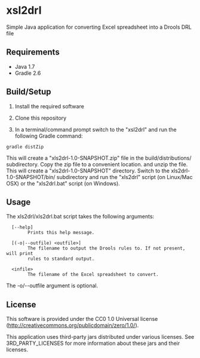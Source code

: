 # xsl2drl

Simple Java application for converting Excel spreadsheet into a Drools DRL file

## Requirements

* Java 1.7
* Gradle 2.6

## Build/Setup

1) Install the required software

2) Clone this repository

3) In a terminal/command prompt switch to the "xsl2drl" and run the following Gradle command:

```
gradle distZip
```

This will create a "xls2drl-1.0-SNAPSHOT.zip" file in the build/distributions/ subdirectory. Copy the zip file to a convenient location. and unzip the file. This will create a "xls2drl-1.0-SNAPSHOT" directory. Switch to the xls2drl-1.0-SNAPSHOT/bin/ subdirectory and run the "xls2drl" script (on Linux/Mac OSX) or the "xls2drl.bat" script (on Windows).

## Usage

The xls2drl/xls2drl.bat script takes the following arguments:

```
  [--help]
        Prints this help message.

  [(-o|--outfile) <outfile>]
        The filename to output the Drools rules to. If not present, will print
        rules to standard output.

  <infile>
        The filename of the Excel spreadsheet to convert.
```

The -o/--outfile argument is optional.

## License

This software is provided under the CC0 1.0 Universal license
(http://creativecommons.org/publicdomain/zero/1.0/).

This application uses third-party jars distributed under various licenses. See 3RD_PARTY_LICENSES for more information about these jars and their licenses.

